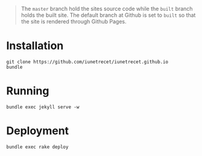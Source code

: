 > The `master` branch hold the sites source code while the `built` branch holds
  the built site. The default branch at Github is set to `built` so that the
  site is rendered through Github Pages.

Installation
============

```
git clone https://github.com/iunetrecet/iunetrecet.github.io
bundle
```

Running
=======

```
bundle exec jekyll serve -w
```

Deployment
==========

```
bundle exec rake deploy
```
